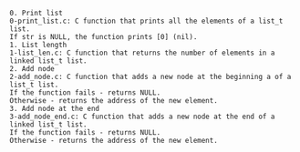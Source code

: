	0. Print list
	0-print_list.c: C function that prints all the elements of a list_t list.
	If str is NULL, the function prints [0] (nil).
	1. List length
	1-list_len.c: C function that returns the number of elements in a linked list_t list.
	2. Add node
	2-add_node.c: C function that adds a new node at the beginning a of a list_t list.
	If the function fails - returns NULL.
	Otherwise - returns the address of the new element.
	3. Add node at the end
	3-add_node_end.c: C function that adds a new node at the end of a linked list_t list.
	If the function fails - returns NULL.
	Otherwise - returns the address of the new element.
